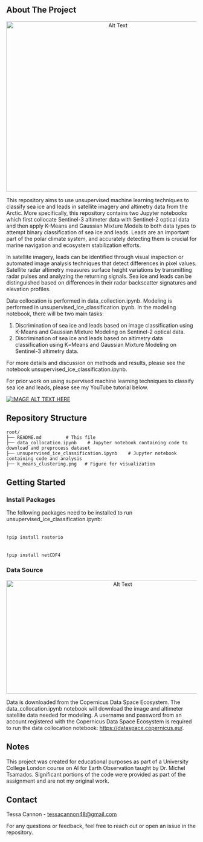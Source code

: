 ## About The Project

<p align="center">
<img src="https://github.com/tessacannon48/unsupervised_ice_classification/blob/main/k_means_clustering.png" alt="Alt Text" width="575" height="450">

This repository aims to use unsupervised machine learning techniques to classify sea ice and leads in satellite imagery and altimetry data from the Arctic. More specifically, this repository contains two Jupyter notebooks which first collocate Sentinel-3 altimeter data with Sentinel-2 optical data and then apply K-Means and Gaussian Mixture Models to both data types to attempt binary classification of sea ice and leads. Leads are an important part of the polar climate system, and accurately detecting them is crucial for marine navigation and ecosystem stabilization efforts. 

In satellite imagery, leads can be identified through visual inspection or automated image analysis techniques that detect differences in pixel values. Satellite radar altimetry measures surface height variations by transmitting radar pulses and analyzing the returning signals. Sea ice and leads can be distinguished based on differences in their radar backscatter signatures and elevation profiles.

Data collocation is performed in data_collection.ipynb. Modeling is performed in unsupervised_ice_classification.ipynb. In the modeling notebook, there will be two main tasks: 

  1. Discrimination of sea ice and leads based on image classification using K-Means and Gaussian Mixture Modeling on Sentinel-2 optical data.
  2. Discrimination of sea ice and leads based on altimetry data classification using K=Means and Gaussian Mixture Modeling on Sentinel-3 altimetry data.

For more details and discussion on methods and results, please see the notebook unsupervised_ice_classification.ipynb. 

For prior work on using supervised machine learning techniques to classify sea ice and leads, please see my YouTube tutorial below.

[![IMAGE ALT TEXT HERE](https://img.youtube.com/vi/fLVKjpqdGwI/0.jpg)](https://www.youtube.com/watch?v=fLVKjpqdGwI)

## Repository Structure
```
root/
├── README.md         # This file
├── data_collocation.ipynb    # Jupyter notebook containing code to download and preprocess dataset
├── unsupervised_ice_classification.ipynb    # Jupyter notebook containing code and analysis
├── k_means_clustering.png   # Figure for visualization

```
## Getting Started

### Install Packages

The following packages need to be installed to run unsupervised_ice_classification.ipynb: 

######
    !pip install rasterio
######
    !pip install netCDF4

### Data Source

<p align="center">
<img src="https://dataspace.copernicus.eu/sites/default/files/styles/opengraph/public/media/images/2023-03/og_share.png?itok=zjtW85Fb" alt="Alt Text" width="600" height="300">

Data is downloaded from the Copernicus Data Space Ecosystem. The data_collocation.ipynb notebook will download the image and altimeter satellite data needed for modeling. A username and password from an account registered with the Copernicus Data Space Ecosystem is required to run the data collocation notebook: https://dataspace.copernicus.eu/. 

## Notes
This project was created for educational purposes as part of a University College London course on AI for Earth Observation taught by Dr. Michel Tsamados. Significant portions of the code were provided as part of the assignment and are not my original work.   

## Contact

Tessa Cannon - tessacannon48@gmail.com

For any questions or feedback, feel free to reach out or open an issue in the repository.


